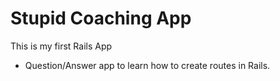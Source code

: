 # Stupid Coaching App

This is my first Rails App

* Question/Answer app to learn how to create routes in Rails.
